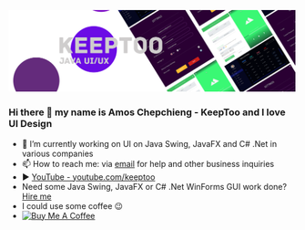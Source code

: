 ![](https://github.com/k33ptoo/k33ptoo/blob/main/banner2.png)
### Hi there 👋 my name is Amos Chepchieng - KeepToo and I love UI Design
- 🔭 I’m currently working on UI on Java Swing, JavaFX and C# .Net in various companies
- 📫 How to reach me: via [email](mailto:keeptoo.ui.ux@gmail.com?subject=[GitHub]%20Business%20Inquiry) for help and other business inquiries
- :arrow_forward: [YouTube - youtube.com/keeptoo](youtube.com/keeptoo)
- Need some Java Swing, JavaFX or C# .Net WinForms GUI work done? [Hire me](https://www.upwork.com/o/profiles/users/~01363293b968fb9aca/)
- I could use some coffee 😉 
- <a href="https://www.buymeacoffee.com/keeptoo" target="_blank"><img src="https://cdn.buymeacoffee.com/buttons/default-orange.png" alt="Buy Me A Coffee" height="30" width="174"></a>
<!--
**k33ptoo/k33ptoo** is a ✨ _special_ ✨ repository because its `README.md` (this file) appears on your GitHub profile.

Here are some ideas to get you started:

- 🔭 I’m currently working on ...
- 🌱 I’m currently learning ...
- 👯 I’m looking to collaborate on ...
- 🤔 I’m looking for help with ...
- 💬 Ask me about ...
- 📫 How to reach me: ...
- 😄 Pronouns: ...
- ⚡ Fun fact: ...
-->
